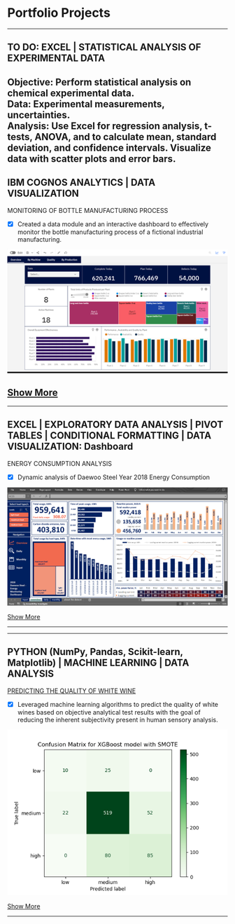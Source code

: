 # Portfolio Projects  

--- 

## TO DO: EXCEL | STATISTICAL ANALYSIS OF EXPERIMENTAL DATA
**Objective:** Perform statistical analysis on chemical experimental data.  
**Data:** Experimental measurements, uncertainties.  
**Analysis:** Use Excel for regression analysis, t-tests, ANOVA, and to calculate mean, standard deviation, and confidence intervals. Visualize data with scatter plots and error bars.
---  

## **IBM COGNOS ANALYTICS | DATA VISUALIZATION**
MONITORING OF BOTTLE MANUFACTURING PROCESS
- [X] Created a data module and an interactive dashboard to effectively monitor the bottle manufacturing process of a fictional industrial manufacturing. 

![Overview](https://github.com/je-marco/Monitoring-of-Bottle-Manufacturing-Process/blob/255b4717482d3012ed549af36daab030f1bbea1a/1_overview.png)

[Show More](https://github.com/je-marco/Monitoring-of-Bottle-Manufacturing-Process.git)
---



---
## EXCEL | EXPLORATORY DATA ANALYSIS | PIVOT TABLES | CONDITIONAL FORMATTING | DATA VISUALIZATION: Dashboard
ENERGY CONSUMPTION ANALYSIS
- [X] Dynamic analysis of Daewoo Steel Year 2018 Energy Consumption

  
![Overview_image](https://github.com/je-marco/energy_consumption_analysis/blob/7259fab560126c081a6bd1d675d80ca96d374181/overview.png)

[Show More](https://github.com/je-marco/energy_consumption_analysis)

---

---

## PYTHON (NumPy, Pandas, Scikit-learn, Matplotlib) | MACHINE LEARNING | DATA ANALYSIS
[PREDICTING THE QUALITY OF WHITE WINE](https://docs.google.com/presentation/d/1oDFPnfKkoBjCuXTg55KydqY83c-4uBwVb0ZATAKvQlY/edit?usp=sharing)
- [X] Leveraged machine learning algorithms to predict the quality of white wines based on objective analytical test results with the goal of reducing the inherent subjectivity present in human sensory analysis.

![Confusion_matrix](https://github.com/je-marco/Wine-Quality-Prediction/blob/1226304f9246b59ff5256238ab3b2b22392868de/Confusion%20Matrix%20for%20XGBoost%20model%20with%20SMOTE.png)
  
[Show More](https://github.com/je-marco/Wine-Quality-Prediction.git)

---  
